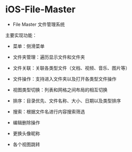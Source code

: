 # iOS-File-Master

- File Master 文件管理系统

主要实现功能：

- 菜单：侧滑菜单

- 文件夹管理：遍历显示文件和文件夹 

- 文件关联：关联各类型文件（文档、视频、音乐、图片等）

- 文件操作：支持进入文件夹以及打开各类型文件操作

- 视图类型切换：列表和网格之间布局的相互切换

- 排序：目录优先、文件名称、大小、日期以及类型排序

- 搜索：根据文件名进行内容搜索筛选

- 编辑删除操作

- 更换头像昵称

- 各个视图跳转
